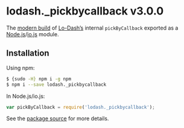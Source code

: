 # lodash._pickbycallback v3.0.0

The [modern build](https://github.com/lodash/lodash/wiki/Build-Differences) of [Lo-Dash’s](https://lodash.com/) internal `pickByCallback` exported as a [Node.js](http://nodejs.org/)/[io.js](https://iojs.org/) module.

## Installation

Using npm:

```bash
$ {sudo -H} npm i -g npm
$ npm i --save lodash._pickbycallback
```

In Node.js/io.js:

```js
var pickByCallback = require('lodash._pickbycallback');
```

See the [package source](https://github.com/lodash/lodash/blob/3.0.0-npm-packages/lodash._pickbycallback/index.js) for more details.
